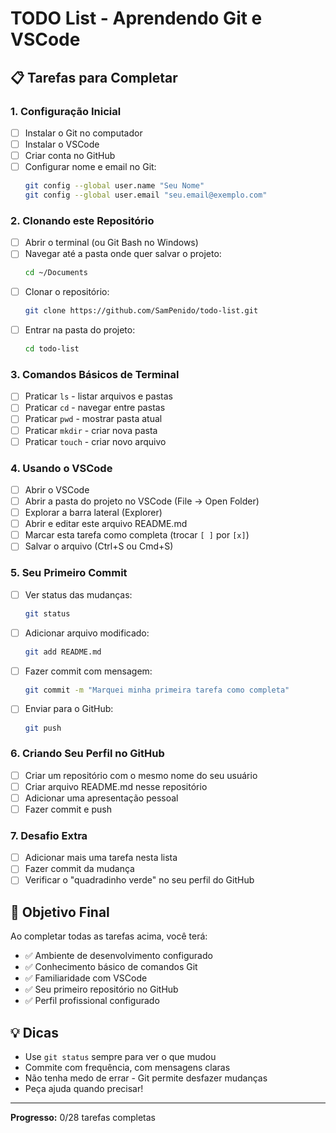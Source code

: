 # TODO List - Aprendendo Git e VSCode

## 📋 Tarefas para Completar

### 1. Configuração Inicial
- [ ] Instalar o Git no computador
- [ ] Instalar o VSCode
- [ ] Criar conta no GitHub
- [ ] Configurar nome e email no Git:
  ```bash
  git config --global user.name "Seu Nome"
  git config --global user.email "seu.email@exemplo.com"
  ```

### 2. Clonando este Repositório
- [ ] Abrir o terminal (ou Git Bash no Windows)
- [ ] Navegar até a pasta onde quer salvar o projeto:
  ```bash
  cd ~/Documents
  ```
- [ ] Clonar o repositório:
  ```bash
  git clone https://github.com/SamPenido/todo-list.git
  ```
- [ ] Entrar na pasta do projeto:
  ```bash
  cd todo-list
  ```

### 3. Comandos Básicos de Terminal
- [ ] Praticar `ls` - listar arquivos e pastas
- [ ] Praticar `cd` - navegar entre pastas
- [ ] Praticar `pwd` - mostrar pasta atual
- [ ] Praticar `mkdir` - criar nova pasta
- [ ] Praticar `touch` - criar novo arquivo

### 4. Usando o VSCode
- [ ] Abrir o VSCode
- [ ] Abrir a pasta do projeto no VSCode (File → Open Folder)
- [ ] Explorar a barra lateral (Explorer)
- [ ] Abrir e editar este arquivo README.md
- [ ] Marcar esta tarefa como completa (trocar `[ ]` por `[x]`)
- [ ] Salvar o arquivo (Ctrl+S ou Cmd+S)

### 5. Seu Primeiro Commit
- [ ] Ver status das mudanças:
  ```bash
  git status
  ```
- [ ] Adicionar arquivo modificado:
  ```bash
  git add README.md
  ```
- [ ] Fazer commit com mensagem:
  ```bash
  git commit -m "Marquei minha primeira tarefa como completa"
  ```
- [ ] Enviar para o GitHub:
  ```bash
  git push
  ```

### 6. Criando Seu Perfil no GitHub
- [ ] Criar um repositório com o mesmo nome do seu usuário
- [ ] Criar arquivo README.md nesse repositório
- [ ] Adicionar uma apresentação pessoal
- [ ] Fazer commit e push

### 7. Desafio Extra
- [ ] Adicionar mais uma tarefa nesta lista
- [ ] Fazer commit da mudança
- [ ] Verificar o "quadradinho verde" no seu perfil do GitHub

## 🎯 Objetivo Final

Ao completar todas as tarefas acima, você terá:
- ✅ Ambiente de desenvolvimento configurado
- ✅ Conhecimento básico de comandos Git
- ✅ Familiaridade com VSCode
- ✅ Seu primeiro repositório no GitHub
- ✅ Perfil profissional configurado

## 💡 Dicas

- Use `git status` sempre para ver o que mudou
- Commite com frequência, com mensagens claras
- Não tenha medo de errar - Git permite desfazer mudanças
- Peça ajuda quando precisar!

---

**Progresso:** 0/28 tarefas completas